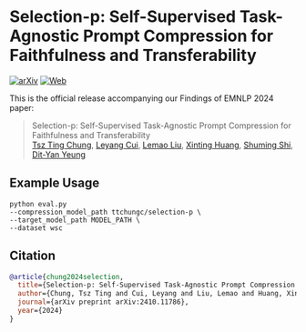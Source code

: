 # Selection-p: Self-Supervised Task-Agnostic Prompt Compression for Faithfulness and Transferability

[![arXiv](https://img.shields.io/badge/arXiv-2410.11786-b31b1b.svg?style=plastic)](https://arxiv.org/abs/2410.11786) [![Web](https://img.shields.io/badge/Web-Selection_p-blue.svg?style=plastic)](https://ttchungc.github.io/projects/selection-p/)

This is the official release accompanying our Findings of EMNLP 2024 paper:

> Selection-p: Self-Supervised Task-Agnostic Prompt Compression for Faithfulness and Transferability <br>
> [Tsz Ting Chung](https://ttchungc.github.io/), [Leyang Cui](https://nealcly.github.io/), [Lemao Liu](https://lemaoliu.github.io/), [Xinting Huang](https://timhuang1.github.io/), [Shuming Shi](https://shumingshi.github.io/), [Dit-Yan Yeung](https://sites.google.com/view/dyyeung) 

## Example Usage
```
python eval.py
--compression_model_path ttchungc/selection-p \
--target_model_path MODEL_PATH \
--dataset wsc
```

## Citation

```bibtex
@article{chung2024selection,
  title={Selection-p: Self-Supervised Task-Agnostic Prompt Compression for Faithfulness and Transferability},
  author={Chung, Tsz Ting and Cui, Leyang and Liu, Lemao and Huang, Xinting and Shi, Shuming and Yeung, Dit-Yan},
  journal={arXiv preprint arXiv:2410.11786},
  year={2024}
}
```


